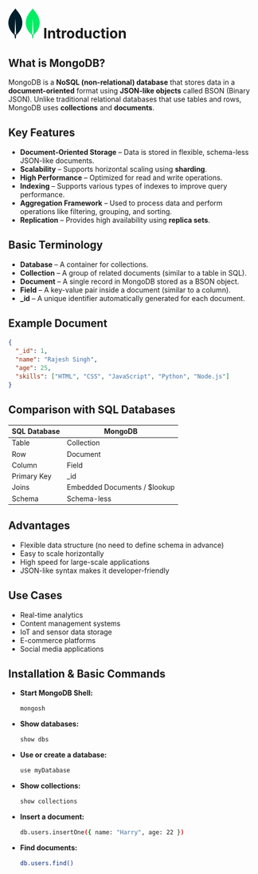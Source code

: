 # ![ ](../assets/MongoDB_light.svg#only-light) ![ ](../assets/MongoDB_dark.svg#only-dark) Introduction

## What is MongoDB?

MongoDB is a **NoSQL (non-relational) database** that stores data in a **document-oriented** format using **JSON-like objects** called BSON (Binary JSON). Unlike traditional relational databases that use tables and rows, MongoDB uses **collections** and **documents**.

## Key Features

* **Document-Oriented Storage** – Data is stored in flexible, schema-less JSON-like documents.
* **Scalability** – Supports horizontal scaling using **sharding**.
* **High Performance** – Optimized for read and write operations.
* **Indexing** – Supports various types of indexes to improve query performance.
* **Aggregation Framework** – Used to process data and perform operations like filtering, grouping, and sorting.
* **Replication** – Provides high availability using **replica sets**.

## Basic Terminology

* **Database** – A container for collections.
* **Collection** – A group of related documents (similar to a table in SQL).
* **Document** – A single record in MongoDB stored as a BSON object.
* **Field** – A key-value pair inside a document (similar to a column).
* **_id** – A unique identifier automatically generated for each document.

## Example Document

```json
{
  "_id": 1,
  "name": "Rajesh Singh",
  "age": 25,
  "skills": ["HTML", "CSS", "JavaScript", "Python", "Node.js"]
}
```

## Comparison with SQL Databases

| SQL Database | MongoDB                      |
| ------------ | ---------------------------- |
| Table        | Collection                   |
| Row          | Document                     |
| Column       | Field                        |
| Primary Key  | _id                          |
| Joins        | Embedded Documents / $lookup |
| Schema       | Schema-less                  |

## Advantages

* Flexible data structure (no need to define schema in advance)
* Easy to scale horizontally
* High speed for large-scale applications
* JSON-like syntax makes it developer-friendly

## Use Cases

* Real-time analytics
* Content management systems
* IoT and sensor data storage
* E-commerce platforms
* Social media applications

## Installation & Basic Commands

* **Start MongoDB Shell:**

  ```sh
  mongosh
  ```

* **Show databases:**

  ```sh
  show dbs
  ```

* **Use or create a database:**

  ```sh
  use myDatabase
  ```

* **Show collections:**

  ```sh
  show collections
  ```

* **Insert a document:**

  ```sh
  db.users.insertOne({ name: "Harry", age: 22 })
  ```

* **Find documents:**

  ```sh
  db.users.find()
  ```
